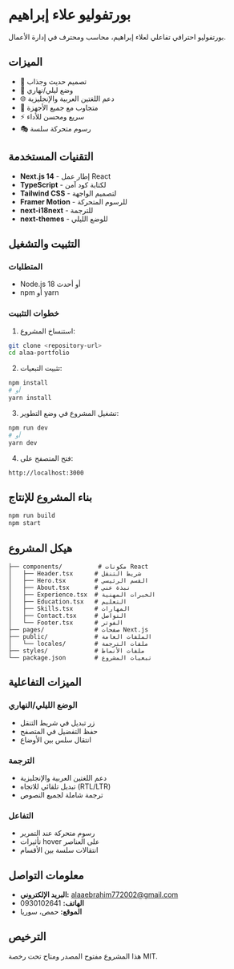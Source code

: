 # بورتفوليو علاء إبراهيم

بورتفوليو احترافي تفاعلي لعلاء إبراهيم، محاسب ومحترف في إدارة الأعمال.

## الميزات

- 🎨 تصميم حديث وجذاب
- 🌙 وضع ليلي/نهاري
- 🌐 دعم اللغتين العربية والإنجليزية
- 📱 متجاوب مع جميع الأجهزة
- ⚡ سريع ومحسن للأداء
- 🎭 رسوم متحركة سلسة

## التقنيات المستخدمة

- **Next.js 14** - إطار عمل React
- **TypeScript** - لكتابة كود آمن
- **Tailwind CSS** - لتصميم الواجهة
- **Framer Motion** - للرسوم المتحركة
- **next-i18next** - للترجمة
- **next-themes** - للوضع الليلي

## التثبيت والتشغيل

### المتطلبات
- Node.js 18 أو أحدث
- npm أو yarn

### خطوات التثبيت

1. استنساخ المشروع:
```bash
git clone <repository-url>
cd alaa-portfolio
```

2. تثبيت التبعيات:
```bash
npm install
# أو
yarn install
```

3. تشغيل المشروع في وضع التطوير:
```bash
npm run dev
# أو
yarn dev
```

4. فتح المتصفح على:
```
http://localhost:3000
```

## بناء المشروع للإنتاج

```bash
npm run build
npm start
```

## هيكل المشروع

```
├── components/          # مكونات React
│   ├── Header.tsx      # شريط التنقل
│   ├── Hero.tsx        # القسم الرئيسي
│   ├── About.tsx       # نبذة عني
│   ├── Experience.tsx  # الخبرات المهنية
│   ├── Education.tsx   # التعليم
│   ├── Skills.tsx      # المهارات
│   ├── Contact.tsx     # التواصل
│   └── Footer.tsx      # الفوتر
├── pages/              # صفحات Next.js
├── public/             # الملفات العامة
│   └── locales/        # ملفات الترجمة
├── styles/             # ملفات الأنماط
└── package.json        # تبعيات المشروع
```

## الميزات التفاعلية

### الوضع الليلي/النهاري
- زر تبديل في شريط التنقل
- حفظ التفضيل في المتصفح
- انتقال سلس بين الأوضاع

### الترجمة
- دعم اللغتين العربية والإنجليزية
- تبديل تلقائي للاتجاه (RTL/LTR)
- ترجمة شاملة لجميع النصوص

### التفاعل
- رسوم متحركة عند التمرير
- تأثيرات hover على العناصر
- انتقالات سلسة بين الأقسام

## معلومات التواصل

- **البريد الإلكتروني:** alaaebrahim772002@gmail.com
- **الهاتف:** 0930102641
- **الموقع:** حمص، سوريا

## الترخيص

هذا المشروع مفتوح المصدر ومتاح تحت رخصة MIT. 